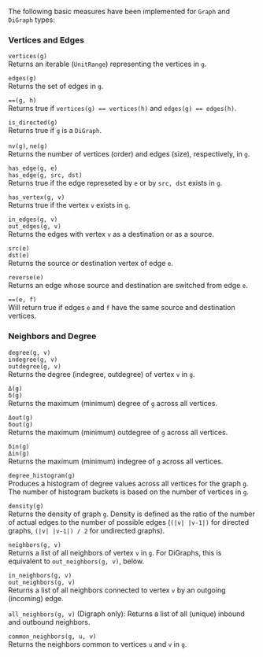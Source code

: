 The following basic measures have been implemented for `Graph` and `DiGraph` types:

### Vertices and Edges

`vertices(g)`  
Returns an iterable (`UnitRange`) representing the vertices in `g`.

`edges(g)`  
Returns the set of edges in `g`.

`==(g, h)`  
Returns true if `vertices(g) == vertices(h)` and `edges(g) == edges(h)`.

`is_directed(g)`  
Returns true if `g` is a `DiGraph`.

`nv(g)`, `ne(g)`  
Returns the number of vertices (order) and edges (size), respectively, in `g`.

`has_edge(g, e)`  
`has_edge(g, src, dst)`  
Returns true if the edge represeted by `e` or by `src, dst` exists in `g`.

`has_vertex(g, v)`  
Returns true if the vertex `v` exists in `g`.

`in_edges(g, v)`  
`out_edges(g, v)`  
Returns the edges with vertex `v` as a destination or as a source.

`src(e)`  
`dst(e)`  
Returns the source or destination vertex of edge `e`.

`reverse(e)`  
Returns an edge whose source and destination are switched from edge `e`.

`==(e, f)`  
Will return true if edges `e` and `f` have the same source and destination vertices.

### Neighbors and Degree

`degree(g, v)`  
`indegree(g, v)`  
`outdegree(g, v)`  
Returns the degree (indegree, outdegree) of vertex `v` in `g`.

`Δ(g)`  
`δ(g)`  
Returns the maximum (minimum) degree of `g` across all vertices.

`Δout(g)`  
`δout(g)`  
Returns the maximum (minimum) outdegree of `g` across all vertices.

`δin(g)`  
`Δin(g)`  
Returns the maximum (minimum) indegree of `g` across all vertices.

`degree_histogram(g)`  
Produces a histogram of degree values across all vertices for the graph `g`. The number of histogram buckets is based on the number of vertices in `g`.

`density(g)`  
Returns the density of graph `g`. Density is defined as the ratio of the number of actual edges to the number of possible edges (`(|v| |v-1|)` for directed graphs, `(|v| |v-1|) / 2` for undirected graphs).

`neighbors(g, v)`  
Returns a list of all neighbors of vertex `v` in `g`. For DiGraphs, this is
equivalent to `out_neighbors(g, v)`, below.

`in_neighbors(g, v)`  
`out_neighbors(g, v)`  
Returns a list of all neighbors connected to vertex `v` by an outgoing (incoming) edge.

`all_neighbors(g, v)`
(Digraph only): Returns a list of all (unique) inbound and outbound neighbors.

`common_neighbors(g, u, v)`  
Returns the neighbors common to vertices `u` and `v` in `g`.
